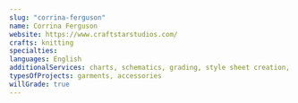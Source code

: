 ```yaml
---
slug: "corrina-ferguson"
name: Corrina Ferguson
website: https://www.craftstarstudios.com/
crafts: knitting
specialties:
languages: English
additionalServices: charts, schematics, grading, style sheet creation, pattern templates
typesOfProjects: garments, accessories
willGrade: true
---
```

